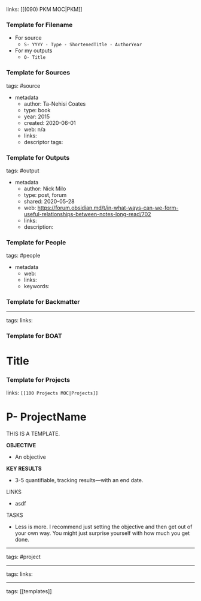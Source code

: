 links: [[(090) PKM MOC|PKM]]

### Template for Filename
- For source
	- `S- YYYY - Type - ShortenedTitle - AuthorYear`
- For my outputs
	- `O- Title`

### Template for Sources
tags: #source

- metadata
	- author: Ta-Nehisi Coates
	- type: book
	- year: 2015
	- created: 2020-06-01
	- web: n/a
	- links: 
	- descriptor tags: 

### Template for Outputs
tags: #output

- metadata
	- author: Nick Milo
	- type: post, forum
	- shared: 2020-05-28
	- web: https://forum.obsidian.md/t/in-what-ways-can-we-form-useful-relationships-between-notes-long-read/702
	- links: 
	- description:

### Template for People
tags: #people

- metadata
	- web: 
	- links: 
	- keywords: 

### Template for Backmatter

---
tags: 
links:

### Template for BOAT
# Title


### Template for Projects
links: `[[100 Projects MOC|Projects]]`
# P- ProjectName
THIS IS A TEMPLATE.

**OBJECTIVE**
- An objective

**KEY RESULTS**
- 3-5 quantifiable, tracking results—with an end date.

LINKS
- asdf

TASKS
- Less is more. I recommend just setting the objective and then get out of your own way. You might just surprise yourself with how much you get done.

---
tags: #project

---
tags: 
links:

---
tags: [[templates]]